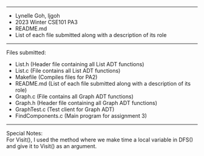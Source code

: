 ********************************************************************************* 
* Lynelle Goh, ljgoh <br>
* 2023 Winter CSE101 PA3 <br>
* README.md <br>
* List of each file submitted along with a description of its role <br>
*********************************************************************************
Files submitted: <br>
- List.h (Header file containing all List ADT functions) <br>
- List.c (File contains all List ADT functions) <br>
- Makefile (Compiles files for PA2) <br>
- README.md (List of each file submitted along with a description of its role) <br>
- Graph.c (File contains all Graph ADT functions) <br>
- Graph.h (Header file containing all Graph ADT functions) <br>
- GraphTest.c (Test client for Graph ADT) <br>
- FindComponents.c (Main program for assignment 3) <br>
*********************************************************************************
Special Notes: <br>
For Visit(), I used the method where we make time a local variable in DFS() and give it to Visit() as an argument.

